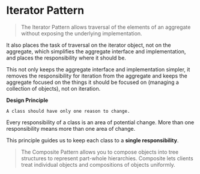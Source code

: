 # Iterator Pattern

> The Iterator Pattern allows traversal of the elements of an aggregate without exposing the underlying implementation.

It also places the task of traversal on the iterator object, not on the aggregate, which simplifies the aggregate
interface and implementation, and places the responsibility where it should be.

This not only keeps the aggregate interface and implementation simpler, it removes the responsibility for iteration from
the aggregate and keeps the aggregate focused on the things it should be focused on (managing a collection of objects),
not on iteration.

__Design Principle__

```
A class should have only one reason to change.
```

Every responsibility of a class is an area of potential change. More than one responsibility means more than one area of
change.

This principle guides us to keep each class to a __single responsibility__.

> The Composite Pattern allows you to compose objects into tree structures to represent part-whole hierarchies. 
> Composite lets clients treat individual objects and compositions of objects uniformly.

